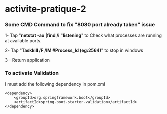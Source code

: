 # activite-pratique-2

### Some CMD Command to fix "8080 port already taken" issue

1- Tap "**netstat -ao |find /i "listening**" to Check what processes are running at available ports.

2- Tap "**Taskkill /F /IM #Process_Id (eg:2564)**" to stop in windows

3 - Return application

### To activate Validation
I must add the following dependency in pom.xml
```
<dependency>
    <groupId>org.springframework.boot</groupId>
    <artifactId>spring-boot-starter-validation</artifactId>
</dependency>
```

